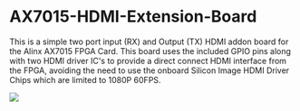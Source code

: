 # AX7015-HDMI-Extension-Board

This is a simple two port input (RX) and Output (TX) HDMI addon board for the Alinx AX7015 FPGA Card. This board uses the included GPIO pins along with two HDMI driver IC's to provide a direct connect HDMI interface from the FPGA, avoiding the need to use the onboard Silicon Image HDMI Driver Chips which are limited to 1080P 60FPS. 

<img src="https://imgur.com/a/70WwqDQ"/>
